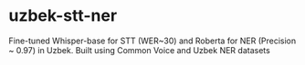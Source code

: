 # uzbek-stt-ner
Fine-tuned Whisper-base for STT (WER~30) and Roberta for NER (Precision ~ 0.97) in Uzbek. Built using Common Voice and Uzbek NER datasets
